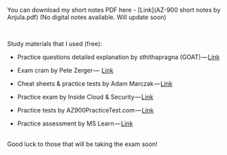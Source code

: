 You can download my short notes PDF here - [Link](AZ-900 short notes by Anjula.pdf)  (No digital notes available. Will update soon)

<br>

Study materials that I used (free):

- Practice questions detailed explanation by sthithapragna (GOAT) — [Link](https://youtube.com/playlist?list=PL7GozF-qZ4KfKB9ZHW3ZiW1Yv6Z6CT8ma)

- Exam cram by Pete Zerger —  [Link](https://youtu.be/8n-kWJetQRk)

- Cheat sheets & practice tests by Adam Marczak — [Link](https://marczak.io/az-900)

- Practice exam by Inside Cloud & Security — [Link](https://insidethemicrosoftcloud.com/az900quiz)

- Practice tests by AZ900PracticeTest.com — [Link](https://az900practicetest.com)

- Practice assessment by MS Learn — [Link](https://learn.microsoft.com/en-us/credentials/certifications/azure-fundamentals/practice/assessment)

<br>
Good luck to those that will be taking the exam soon!
